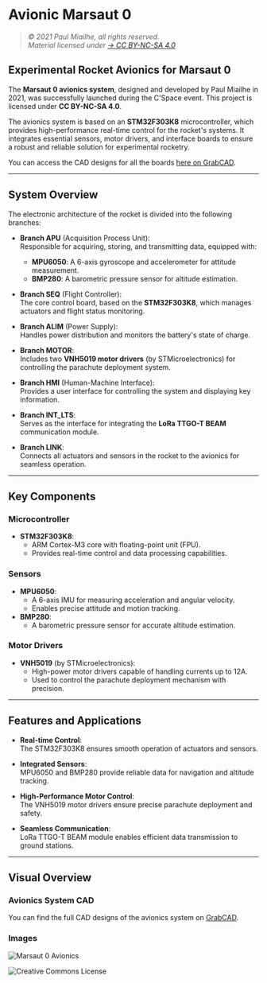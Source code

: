 # Avionic Marsaut 0

> *© 2021 Paul Miailhe, all rights reserved.*  
> *Material licensed under [→ CC BY-NC-SA 4.0](https://creativecommons.org/licenses/by-nc-sa/4.0)*

## Experimental Rocket Avionics for Marsaut 0

The **Marsaut 0 avionics system**, designed and developed by Paul Miailhe in 2021, was successfully launched during the C'Space event. This project is licensed under **CC BY-NC-SA 4.0**.

The avionics system is based on an **STM32F303K8** microcontroller, which provides high-performance real-time control for the rocket's systems. It integrates essential sensors, motor drivers, and interface boards to ensure a robust and reliable solution for experimental rocketry.

You can access the CAD designs for all the boards [here on GrabCAD](https://grabcad.com/library/avionics-system-for-marsaut-0-rocket-mines-space-1).

---

## System Overview

The electronic architecture of the rocket is divided into the following branches:

- **Branch APU** (Acquisition Process Unit):  
  Responsible for acquiring, storing, and transmitting data, equipped with:  
  - **MPU6050**: A 6-axis gyroscope and accelerometer for attitude measurement.  
  - **BMP280**: A barometric pressure sensor for altitude estimation.

- **Branch SEQ** (Flight Controller):  
  The core control board, based on the **STM32F303K8**, which manages actuators and flight status monitoring.

- **Branch ALIM** (Power Supply):  
  Handles power distribution and monitors the battery's state of charge.

- **Branch MOTOR**:  
  Includes two **VNH5019 motor drivers** (by STMicroelectronics) for controlling the parachute deployment system.

- **Branch HMI** (Human-Machine Interface):  
  Provides a user interface for controlling the system and displaying key information.

- **Branch INT_LTS**:  
  Serves as the interface for integrating the **LoRa TTGO-T BEAM** communication module.

- **Branch LINK**:  
  Connects all actuators and sensors in the rocket to the avionics for seamless operation.

---

## Key Components

### **Microcontroller**
- **STM32F303K8**:  
  - ARM Cortex-M3 core with floating-point unit (FPU).  
  - Provides real-time control and data processing capabilities.

### **Sensors**
- **MPU6050**:  
  - A 6-axis IMU for measuring acceleration and angular velocity.  
  - Enables precise attitude and motion tracking.
- **BMP280**:  
  - A barometric pressure sensor for accurate altitude estimation.

### **Motor Drivers**
- **VNH5019** (by STMicroelectronics):  
  - High-power motor drivers capable of handling currents up to 12A.  
  - Used to control the parachute deployment mechanism with precision.

---

## Features and Applications

- **Real-time Control**:  
  The STM32F303K8 ensures smooth operation of actuators and sensors.  

- **Integrated Sensors**:  
  MPU6050 and BMP280 provide reliable data for navigation and altitude tracking.

- **High-Performance Motor Control**:  
  The VNH5019 motor drivers ensure precise parachute deployment and safety.

- **Seamless Communication**:  
  LoRa TTGO-T BEAM module enables efficient data transmission to ground stations.

---

## Visual Overview

### Avionics System CAD
You can find the full CAD designs of the avionics system on [GrabCAD](https://grabcad.com/library/avionics-system-for-marsaut-0-rocket-mines-space-1).

### Images
![Marsaut 0 Avionics](https://github.com/axpaul/Avionic_Marsaut0/blob/3b93ca48c7310d51b4f38008a7691d3c2e0785c7/Pictures/1.png)

![Creative Commons License](https://github.com/axpaul/Avionic-Marsaut0/blob/main/Pictures/Cc-by-nc-sa_icon.svg.png)
